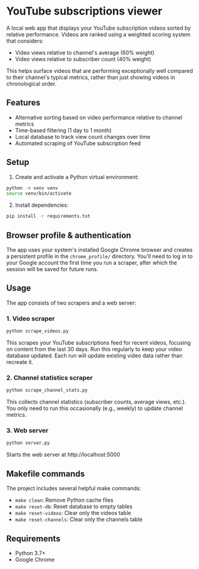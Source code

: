 # YouTube subscriptions viewer

A local web app that displays your YouTube subscription videos sorted by relative performance. Videos are ranked using a weighted scoring system that considers:

- Video views relative to channel's average (60% weight)
- Video views relative to subscriber count (40% weight)

This helps surface videos that are performing exceptionally well compared to their channel's typical metrics, rather than just showing videos in chronological order.

## Features

- Alternative sorting based on video performance relative to channel metrics
- Time-based filtering (1 day to 1 month)
- Local database to track view count changes over time
- Automated scraping of YouTube subscription feed

## Setup

1. Create and activate a Python virtual environment:

```bash
python -m venv venv
source venv/bin/activate
```

2. Install dependencies:

```bash
pip install -r requirements.txt
```

## Browser profile & authentication

The app uses your system's installed Google Chrome browser and creates a persistent profile in the `chrome_profile/` directory. You'll need to log in to your Google account the first time you run a scraper, after which the session will be saved for future runs.

## Usage

The app consists of two scrapers and a web server:

### 1. Video scraper

```bash
python scrape_videos.py
```

This scrapes your YouTube subscriptions feed for recent videos, focusing on content from the last 30 days. Run this regularly to keep your video database updated. Each run will update existing video data rather than recreate it.

### 2. Channel statistics scraper

```bash
python scrape_channel_stats.py
```

This collects channel statistics (subscriber counts, average views, etc.). You only need to run this occasionally (e.g., weekly) to update channel metrics.

### 3. Web server

```bash
python server.py
```

Starts the web server at http://localhost:5000

## Makefile commands

The project includes several helpful make commands:

- `make clean`: Remove Python cache files
- `make reset-db`: Reset database to empty tables
- `make reset-videos`: Clear only the videos table
- `make reset-channels`: Clear only the channels table

## Requirements

- Python 3.7+
- Google Chrome
